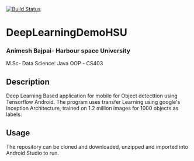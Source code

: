 [![Build Status](https://travis-ci.org/bajpaia/DeepLearningDemoHSU.png)](https://travis-ci.org/bajpaia/DeepLearningDemoHSU)




# DeepLearningDemoHSU
### Animesh Bajpai- Harbour space University 
M.Sc- Data Science:
Java OOP - CS403

## Description
Deep Learning Based application for mobile for Object detecttion using Tensorflow Android. The program uses transfer Learning
using google's Inception Architecture, trained on 1.2 million images for 1000 objects as labels.


## Usage
The repository can be cloned and downloaded, unzipped and imported into Android Studio to run.





